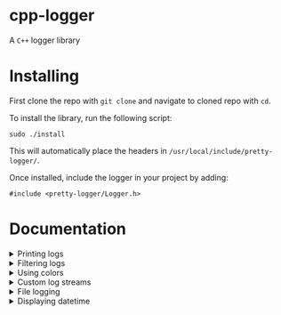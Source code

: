 # cpp-logger
A `C++` logger library


# Installing
First clone the repo with `git clone` and navigate to cloned repo with `cd`.

To install the library, run the following script:
```
sudo ./install
```
This will automatically place the headers in `/usr/local/include/pretty-logger/`.

Once installed, include the logger in your project by adding:
```
#include <pretty-logger/Logger.h>
```


# Documentation

<details><summary>Printing logs</summary>

Use one of these methods to print logs:
* `PrintDebug()` - debug logs
* `PrintLog()` - standard, informative logs
* `PrintWarn()` - warnings
* `PrintErr()` - errors
* `PrintCrit()` - fatal errors

Note that debug logs will get filtered out by default.

</details>


<details><summary>Filtering logs</summary>

## By verbosity

Verbosity controls which logs are suppressed and which are not.
Method `SetLoggerVerbosity(...)` is used to set the verbosity value.

Possible verbosity values are:
* `All` - Don't suppress any logs
* `Standard` - Only suppress debug logs (default value)
* `Quiet` - Only show warnings and errors
* `ErrorsOnly` - This is pretty self-explanatory

You can either use `LogLevel` `enum` or an `int` value to set verbosity to
desired level. Just make sure that verbosity value is in the range of `0`-`3`
or you will get an error.


## Overriding log filtering

To toggle log filtering override, call `ToggleLogFilteringOverride(bool)`.
Setting this to true will completely disable log filtering.

Also, you can disable filtering per-log by passing `overridePriority` set to
`true` to any of the logging functions.

</details>


<details><summary>Using colors</summary>

Colored logs are enabled by default. Colors may not be supported by your
terminal, conflict with some features or just simply not fit your taste.
`ToggleLogColor(bool)` can be used to toggle colored logs.

</details>


<details><summary>Custom log streams</summary>

By default, the logger directs all logs to the `clog` stream. However, this is
not fixed, and you can set a custom log stream controlled by you.

You can set the stream pointer using `SetLogOutputStream(ostringstream*)`.
Then, tell the logger you want to use this custom log stream by calling
`UseCustomOutputStream(bool)`.

Custom log buffer can be flushed into `clog` at any time using 
`FlushLogStream()`.

</details>


<details><summary>File logging</summary>

File logging is a feature that allows you to output logs to a file. While this
can be achieved using a custom log stream, using the logger's file logging
feature is much more straightforward. The file log stream is buffered by
default and automatically flushed when it exceeds a specific size
(`128` logs by default).

* The maximum buffer size can be set with `SetMaxFileLogBufferSize(int)`.
* The log file path can be modified with `SetLogFilePath(string&)`.
* To toggle file logging, use `ToggleFileLogging(bool)`.

Remember to always flush file log buffer when the program exits, by calling
`FlushFileLogBuffer()`.

</details>


<details><summary>Displaying datetime</summary>

The datetime feature adds a timestamp to each log entry. You can toggle showing
dates with `ToggleLogDatetime(bool)` function.

When this option enabled logs will appear like so:
```
[DEB] [14:21:24] debug
[LOG] [14:21:24] info
[WARN] [14:21:24] warning
[ERR] [14:21:24] error
[CRIT] [14:21:24] critical
```

You can customize datetime format with `SetLogDatetimeFromat(string)`.

</details>
